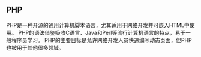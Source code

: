 ## PHP

PHP是一种开源的通用计算机脚本语言，尤其适用于网络开发并可嵌入HTML中使用。
PHP的语法借鉴吸收C语言、Java和Perl等流行计算机语言的特点，易于一般程序员学习。
PHP的主要目标是允许网络开发人员快速编写动态页面，但PHP也被用于其他很多领域。